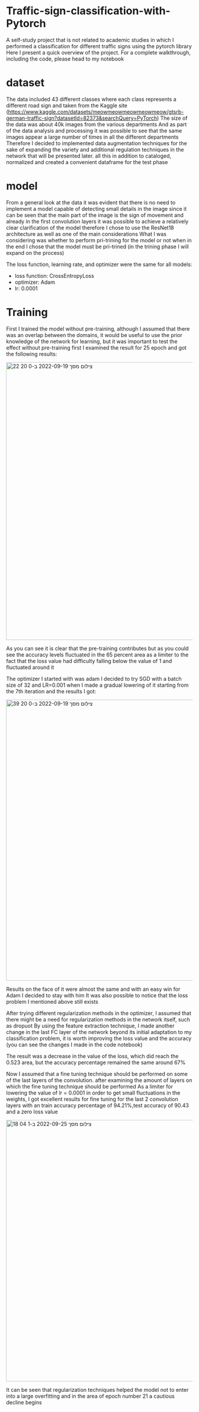 # Traffic-sign-classification-with-Pytorch

A self-study project that is not related to academic studies in which I performed a classification for different traffic signs using the pytorch library
Here I present a quick overview of the project. For a complete walkthrough, including the code, please head to my notebook

# dataset
The data included 43 different classes where each class represents a different road sign
and taken from the Kaggle site (https://www.kaggle.com/datasets/meowmeowmeowmeowmeow/gtsrb-german-traffic-sign?datasetId=82373&searchQuery=PyTorch)
The size of the data was about 40k images from the various departments
And as part of the data analysis and processing it was possible to see that the same images appear a large number of times in all the different departments
Therefore I decided to implemented data augmentation techniques for the sake of expanding the variety and additional regulation techniques in the network that will be presented later. all this in addition to cataloged, normalized and created a convenient dataframe for the test phase


# model
From a general look at the data it was evident that there is no need to implement a model capable of detecting small details in the image since it can be seen that the main part of the image is the sign of movement and already in the first convolution layers it was possible to achieve a relatively clear clarification of the model therefore I chose to use the ResNet18 architecture as well as one of the main considerations What I was considering was whether to perform pri-trining for the model or not when in the end I chose that the model must be pri-trined (in the trining phase I will expand on the process)

The loss function, learning rate, and optimizer were the same for all models:
- loss function: CrossEntropyLoss
- optimizer: Adam
- lr: 0.0001

# Training
First I trained the model without pre-training, although I assumed that there was an overlap between the domains, it would be useful to use the prior knowledge of the network for learning, but it was important to test the effect without pre-training first
I examined the result for 25 epoch and got the following results:

 <img width="750" alt="צילום מסך 2022-09-19 ב-0 20 22" src="https://user-images.githubusercontent.com/96596252/190928588-a7855ef8-9078-40fe-b150-b77e78247616.png">
 
As you can see it is clear that the pre-training contributes but as you could see the accuracy levels fluctuated in the 65 percent area as a limiter to the fact that the loss value had difficulty falling below the value of 1 and fluctuated around it

The optimizer I started with was adam
I decided to try SGD with a batch size of 32 and LR=0.001 when I made a gradual lowering of it starting from the 7th iteration and the results I got:

<img width="759" alt="צילום מסך 2022-09-19 ב-0 20 39" src="https://user-images.githubusercontent.com/96596252/190928585-cd25a21d-8858-44a3-825e-a4d008db5cb9.png">
 
Results on the face of it were almost the same and with an easy win for Adam I decided to stay with him
It was also possible to notice that the loss problem I mentioned above still exists

After trying different regularization methods in the optimizer, I assumed that there might be a need for regularization methods in the network itself, such as dropuot
By using the feature extraction technique, I made another change in the last FC layer of the network beyond its initial adaptation to my classification problem, it is worth improving the loss value and the accuracy (you can see the changes I made in the code notebook)

The result was a decrease in the value of the loss, which did reach the 0.523 area, but the accuracy percentage remained the same around 67%

Now I assumed that a fine tuning technique should be performed on some of the last layers of the convolution. after examining the amount of layers on which the fine tuning technique should be performed
As a limiter for lowering the value of lr = 0.0001 in order to get small fluctuations in the weights, I got excellent results for fine tuning for the last 2 convolution layers
with an train accuracy percentage of 94.21%,test accuracy of 90.43 and a zero loss value

<img width="706" alt="צילום מסך 2022-09-25 ב-1 04 18" src="https://user-images.githubusercontent.com/96596252/192120243-4a9ed827-9679-4306-bb04-e591a3ad2628.png">

It can be seen that regularization techniques helped the model not to enter into a large overfitting and in the area of epoch number 21 a cautious decline begins
